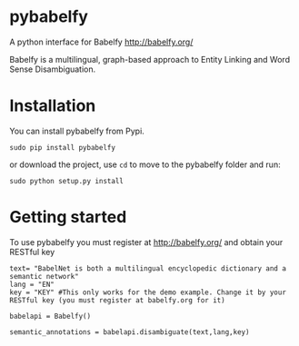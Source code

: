 # pybabelfy
A python interface for Babelfy http://babelfy.org/ 

Babelfy is a multilingual, graph-based approach to Entity Linking and Word Sense Disambiguation.

# Installation

You can install pybabelfy from Pypi.
```
sudo pip install pybabelfy
```
or download the project, use ```cd``` to move to the pybabelfy folder and run:
```
sudo python setup.py install
```
# Getting started
To use pybabelfy you must register at http://babelfy.org/ and obtain your RESTful key

```
text= "BabelNet is both a multilingual encyclopedic dictionary and a semantic network"
lang = "EN"
key = "KEY" #This only works for the demo example. Change it by your RESTful key (you must register at babelfy.org for it)

babelapi = Babelfy()

semantic_annotations = babelapi.disambiguate(text,lang,key)
```
